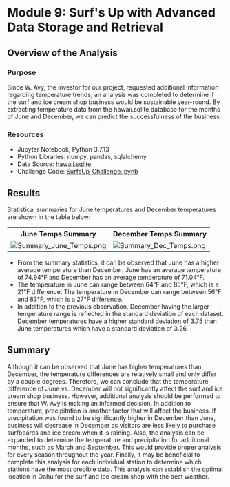 # Module 9: Surf's Up with Advanced Data Storage and Retrieval

## Overview of the Analysis

### Purpose
Since W. Avy, the investor for our project, requested additional information regarding temperature trends, an analysis was completed to determine if the surf and ice cream shop business would be sustainable year-round. By extracting temperature data from the hawaii.sqlite database for the months of June and December, we can predict the successfulness of the business. 

### Resources
* Jupyter Notebook, Python 3.7.13
* Python Libraries: numpy, pandas, sqlalchemy
* Data Source: [hawaii.sqlite](https://github.com/daniel-sh-au/UofT_DataBC_Module09_surfs_up/blob/main/hawaii.sqlite)
* Challenge Code: [SurfsUp_Challenge.ipynb](https://github.com/daniel-sh-au/UofT_DataBC_Module09_surfs_up/blob/main/SurfsUp_Challenge.ipynb)

## Results
Statistical summaries for June temperatures and December temperatures are shown in the table below: 

| June Temps Summary | December Temps Summary |
| ------------------ | ---------------------- |
| ![Summary_June_Temps.png](https://github.com/daniel-sh-au/UofT_DataBC_Module09_surfs_up/blob/main/Resources/Summary_June_Temps.png) | ![Summary_Dec_Temps.png](https://github.com/daniel-sh-au/UofT_DataBC_Module09_surfs_up/blob/main/Resources/Summary_Dec_Temps.png) |

* From the summary statistics, it can be observed that June has a higher average temperature than December. June has an average temperature of 74.94°F and December has an average temperature of 71.04°F. 
* The temperature in June can range between 64°F and 85°F, which is a 21°F difference. The temperature in December can range between 56°F and 83°F, which is a 27°F difference. 
* In addition to the previous observation, December having the larger temperature range is reflected in the standard deviation of each dataset. December temperatures have a higher standard deviation of 3.75 than June temperatures which have a standard deviation of 3.26. 

## Summary
Although it can be observed that June has higher temperatures than December, the temperature differences are relatively small and only differ by a couple degrees. Therefore, we can conclude that the temperature difference of June vs. December will not significantly affect the surf and ice cream shop business. However, additional analysis should be performed to ensure that W. Avy is making an informed decision. In addition to temperature, precipitation is another factor that will affect the business. If precipitation was found to be significantly higher in December than June, business will decrease in December as visitors are less likely to purchase surfboards and ice cream when it is raining. Also, the analysis can be expanded to determine the temperature and precipitation for additional months, such as March and September. This would provide proper analysis for every season throughout the year. Finally, it may be beneficial to complete this analysis for each individual station to determine which stations have the most credible data. This analysis can establish the optimal location in Oahu for the surf and ice cream shop with the best weather. 